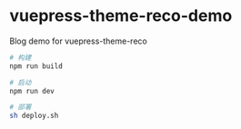 # vuepress-theme-reco-demo

Blog demo for vuepress-theme-reco

```bash
# 构建
npm run build

# 启动
npm run dev

# 部署
sh deploy.sh
```
